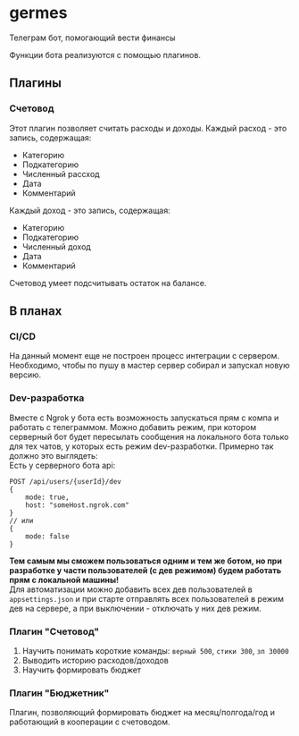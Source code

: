 # germes
Телеграм бот, помогающий вести финансы

Функции бота реализуются с помощью плагинов.

## Плагины
### Счетовод
Этот плагин позволяет считать расходы и доходы.
Каждый расход - это запись, содержащая:
+ Категорию
+ Подкатегорию
+ Численный рассход
+ Дата
+ Комментарий

Каждый доход - это запись, содержащая:
+ Категорию
+ Подкатегорию
+ Численный доход
+ Дата
+ Комментарий

Счетовод умеет подсчитывать остаток на балансе.

## В планах
### CI/CD
На данный момент еще не построен процесс интеграции с сервером. Необходимо, чтобы по пушу в мастер сервер собирал и запускал новую версию.

### Dev-разработка
Вместе с Ngrok у бота есть возможность запускаться прям с компа и работать с телеграммом. Можно добавить режим, при котором серверный бот будет пересылать сообщения на локального бота только для тех чатов, у которых есть режим dev-разработки. Примерно так должно это выглядеть:<br/>
Есть у серверного бота api:
```
POST /api/users/{userId}/dev
{
    mode: true,
    host: "someHost.ngrok.com"
}
// или
{
    mode: false
}
```
**Тем самым мы сможем пользоваться одним и тем же ботом, но при разработке у части пользователей (с дев режимом) будем работать прям с локальной машины!**<br/>
Для автоматизации можно добавить всех дев пользователей в `appsettings.json` и при старте отправлять всех пользователей в режим дев на сервере, а при выключении - отключать у них дев режим.
### Плагин "Счетовод"
1) Научить понимать короткие команды:
`верный 500`, `стики 300`, `зп 30000`
2) Выводить историю расходов/доходов
3) Научить формировать бюджет

### Плагин "Бюджетник"
Плагин, позволяющий формировать бюджет на месяц/полгода/год и работающий в кооперации с счетоводом.